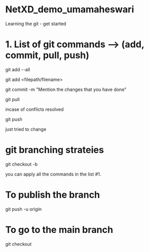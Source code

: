 # NetXD_demo_umamaheswari
Learning the git - get started


# 1. List of git commands --> (add, commit, pull, push)

git add --all

git add <filepath/filename>

git commit -m "Mention the changes that you have done"

git pull

incase of conflicts resolved

git push

just tried to change


# git branching strateies

git checkout -b <branch name>

you can apply all the commands in the list #1.

# To publish the branch

git push -u origin <branchname>

# To go to the main branch

git checkout <branchname>
